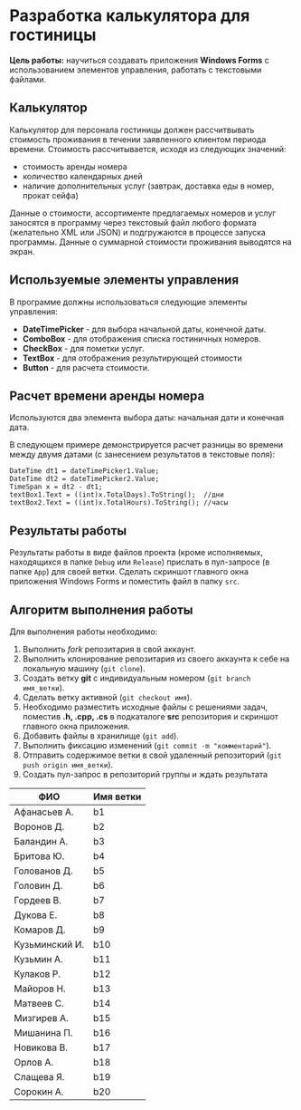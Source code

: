 # Разработка калькулятора для гостиницы

**Цель работы:** научиться создавать приложения **Windows Forms** с использованием элементов управления, работать с текстовыми файлами.

## Калькулятор

Калькулятор для персонала гостиницы должен рассчитвывать стоимость проживания в течении заявленного клиентом периода времени. Стоимость рассчитывается, исходя из следующих значений:

- стоимость аренды номера
- количество календарных дней
- наличие дополнительных услуг (завтрак, доставка еды в номер, прокат сейфа)

Данные о стоимости, ассортименте предлагаемых номеров и услуг заносятся в программу через текстовый файл любого формата (желательно XML или JSON) и подгружаются в процессе запуска программы. Данные о суммарной стоимости проживания выводятся на экран.

## Используемые элементы управления

В программе должны использоваться следующие элементы управления:

- **DateTimePicker** - для выбора начальной даты, конечной даты.
- **ComboBox** - для отображения списка гостиничных номеров.
- **CheckBox** - для пометки услуг.
- **TextBox** - для отображения результирующей стоимости
- **Button** - для расчета стоимости.

## Расчет времени аренды номера

Используются два элемента выбора даты: начальная дати и конечная дата. 

В следующем примере демонстрируется расчет разницы во времени между двумя датами (с занесением результатов в текстовые поля):

```CSharp
DateTime dt1 = dateTimePicker1.Value;
DateTime dt2 = dateTimePicker2.Value;
TimeSpan x = dt2 - dt1;
textBox1.Text = ((int)x.TotalDays).ToString();  //дни
textBox2.Text = ((int)x.TotalHours).ToString(); //часы
```

## Результаты работы

Результаты работы в виде файлов проекта (кроме исполняемых, находящихся в папке `Debug` или `Release`) прислать в пул-запросе (в папке `App`) для своей ветки. Сделать скриншот главного окна приложения Windows Forms и поместить файл в папку `src`.

## Алгоритм выполнения работы

Для выполнения работы необходимо:

1. Выполнить *fork* репозитария в свой аккаунт.
1. Выполнить клонирование репозитария из своего аккаунта к себе на локальную машину (`git clone`).
1. Создать ветку **git** с индивидуальным номером (`git branch имя_ветки`).
1. Сделать ветку активной (`git checkout имя`).
1. Необходимо разместить исходные файлы с решениями задач, поместив **.h, .cpp, .cs** в подкаталоге **src** репозитория и скриншот главного окна приложения.
1. Добавить файлы в хранилище (`git add`).
1. Выполнить фиксацию изменений (`git commit -m "комментарий"`).
1. Отправить содержимое ветки в свой удаленный репозиторий (`git push origin имя_ветки`).
1. Создать пул-запрос в репозиторий группы и ждать результата 


|  ФИО              | Имя ветки |
|-------------------|-----------|
| Афанасьев А.     | b1 |
| Воронов Д.    | b2 |
| Баландин А.    | b3 |
| Бритова Ю.|  b4 |
| Голованов Д.         | b5  |
| Головин Д.        | b6 |
| Гордеев В.       | b7 |
| Дукова Е.     | b8 |
| Комаров Д.       | b9 |
| Кузьминский И.     | b10 |
| Кузьмин А.          | b11 |
| Кулаков Р.  | b12  |
| Майоров Н.     | b13 |
| Матвеев С.        | b14 |
| Мизгирев А.            | b15 |
| Мишанина П. | b16 |
| Новикова В.     | b17 |
| Орлов А.      | b18 |
| Слащева Я. | b19 |
| Сорокин А. | b20 |






